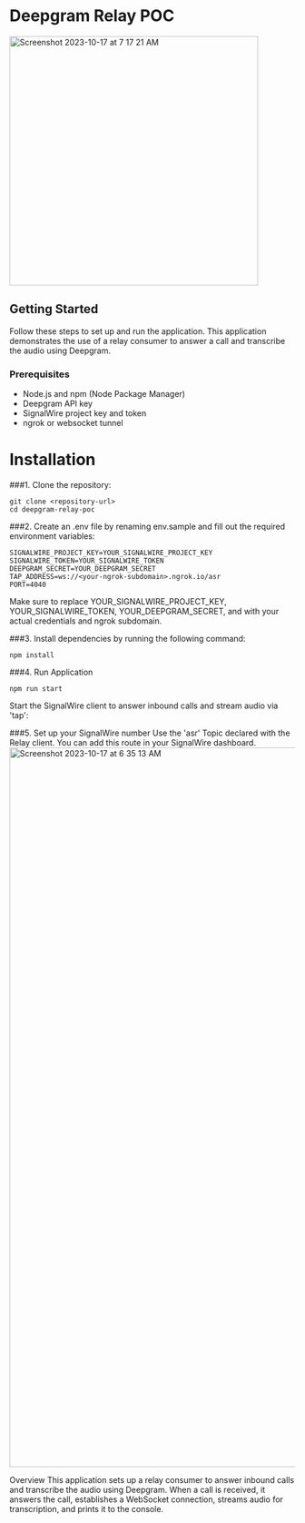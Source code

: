 # Deepgram Relay POC
<img width="438" alt="Screenshot 2023-10-17 at 7 17 21 AM" src="https://github.com/jongray00/Relay-DeepGram/assets/78746011/381cf288-6f59-47c7-a8c7-8db24e35390c">


## Getting Started

Follow these steps to set up and run the application.
This application demonstrates the use of a relay consumer to answer a call and transcribe the audio using Deepgram.


### Prerequisites

- Node.js and npm (Node Package Manager)
- Deepgram API key
- SignalWire project key and token
- ngrok or websocket tunnel

# Installation

###1. Clone the repository:

   ```
   git clone <repository-url>
   cd deepgram-relay-poc
   ```
   
###2. Create an .env file by renaming env.sample and fill out the required environment variables:
```
SIGNALWIRE_PROJECT_KEY=YOUR_SIGNALWIRE_PROJECT_KEY
SIGNALWIRE_TOKEN=YOUR_SIGNALWIRE_TOKEN
DEEPGRAM_SECRET=YOUR_DEEPGRAM_SECRET
TAP_ADDRESS=ws://<your-ngrok-subdomain>.ngrok.io/asr
PORT=4040
```
Make sure to replace YOUR_SIGNALWIRE_PROJECT_KEY, YOUR_SIGNALWIRE_TOKEN, YOUR_DEEPGRAM_SECRET, and <your-ngrok-subdomain> with your actual credentials and ngrok subdomain.


###3. Install dependencies by running the following command:
```
npm install
```

###4. Run Application
```
npm run start
```
Start the SignalWire client to answer inbound calls and stream audio via 'tap':


###5. Set up your SignalWire number
Use the 'asr' Topic declared with the Relay client. You can add this route in your SignalWire dashboard.
<img width="1265" alt="Screenshot 2023-10-17 at 6 35 13 AM" src="https://github.com/jongray00/Relay-DeepGram/assets/78746011/10f67a59-5b55-4e1a-b22f-2e07582192c1">

Overview
This application sets up a relay consumer to answer inbound calls and transcribe the audio using Deepgram. When a call is received, it answers the call, establishes a WebSocket connection, streams audio for transcription, and prints it to the console.
